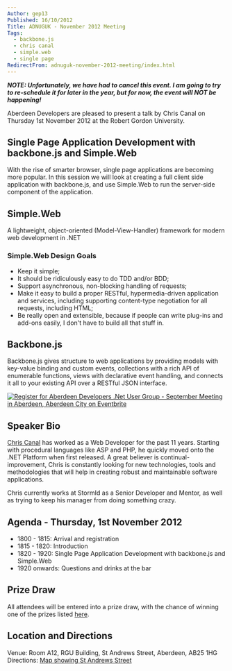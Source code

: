 ```yaml
---
Author: gep13
Published: 16/10/2012
Title: ADNUGUK - November 2012 Meeting
Tags:
  - backbone.js
  - chris canal
  - simple.web
  - single page
RedirectFrom: adnuguk-november-2012-meeting/index.html
---
```


_**NOTE: Unfortunately, we have had to cancel this event.  I am going to try to re-schedule it for later in the year, but for now, the event will NOT be happening!**_

Aberdeen Developers are pleased to present a talk by Chris Canal on Thursday 1st November 2012 at the Robert Gordon University.

## Single Page Application Development with backbone.js and Simple.Web

With the rise of smarter browser, single page applications are becoming more popular. In this session we will look at creating a full client side application with backbone.js, and use Simple.Web to run the server-side component of the application.

## Simple.Web

A lightweight, object-oriented (Model-View-Handler) framework for modern web development in .NET

### Simple.Web Design Goals

* Keep it simple;
* It should be ridiculously easy to do TDD and/or BDD;
* Support asynchronous, non-blocking handling of requests;
* Make it easy to build a proper RESTful, hypermedia-driven application and services, including supporting content-type negotiation for all requests, including HTML;
* Be really open and extensible, because if people can write plug-ins and add-ons easily, I don't have to build all that stuff in.

## Backbone.js

Backbone.js gives structure to web applications by providing models with key-value binding and custom events, collections with a rich API of enumerable functions, views with declarative event handling, and connects it all to your existing API over a RESTful JSON interface.

[![Register for Aberdeen Developers .Net User Group - September Meeting in Aberdeen, Aberdeen City  on Eventbrite](https://www.eventbrite.com/registerbutton?eid=2581657808)](https://adnuguk-nov2012.eventbrite.co.uk?ref=elink)

## Speaker Bio

[Chris Canal](https://twitter.com/chriscanal) has worked as a Web Developer for the past 11 years. Starting with procedural languages like ASP and PHP, he quickly moved onto the .NET Platform when first released. A great believer is continual-improvement, Chris is constantly looking for new technologies, tools and methodologies that will help in creating robust and maintainable software applications.

Chris currently works at StormId as a Senior Developer and Mentor, as well as trying to keep his manager from doing something crazy.

## Agenda - Thursday, 1st November 2012

* 1800 - 1815: Arrival and registration
* 1815 - 1820: Introduction
* 1820 - 1920: Single Page Application Development with backbone.js and Simple.Web
* 1920 onwards: Questions and drinks at the bar

## Prize Draw

All attendees will be entered into a prize draw, with the chance of winning one of the prizes listed [here](https://www.gep13.co.uk/blog/?p=107).

## Location and Directions

Venue: Room A12, RGU Building, St Andrews Street, Aberdeen, AB25 1HG Directions: [Map showing St Andrews Street](https://www.bing.com/maps/?v=2&cp=57.149542434132776~-2.102723645985436&lvl=17&dir=0&sty=c&eo=1&form=LMLTCC)
